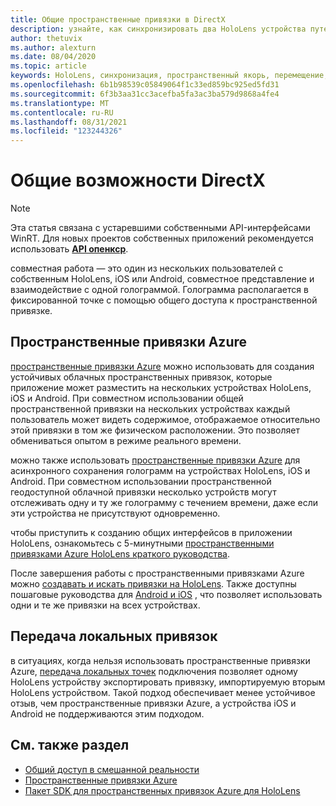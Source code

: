 ```yaml
---
title: Общие пространственные привязки в DirectX
description: узнайте, как синхронизировать два HoloLens устройства путем совместного использования локальных и пространственных привязок Azure в приложениях DirectX.
author: thetuvix
ms.author: alexturn
ms.date: 08/04/2020
ms.topic: article
keywords: HoloLens, синхронизация, пространственный якорь, перемещение, многопрограммный, просмотр, сценарий, пошаговое руководство, пример кода, Azure, пространственные привязки azure, ASA
ms.openlocfilehash: 6b1b98539c05849064f1c33ed859bc925ed5fd31
ms.sourcegitcommit: 6f3b3aa31cc3acefba5fa3ac3ba579d9868a4fe4
ms.translationtype: MT
ms.contentlocale: ru-RU
ms.lasthandoff: 08/31/2021
ms.locfileid: "123244326"
---
```

<!--Unity Note: No Unity specific content in this article. -->
# <a name="shared-experiences-in-directx"></a>Общие возможности DirectX

> [!NOTE]
> Эта статья связана с устаревшими собственными API-интерфейсами WinRT.  Для новых проектов собственных приложений рекомендуется использовать **[API опенкср](../native/openxr-getting-started.md)**.

совместная работа — это один из нескольких пользователей с собственным HoloLens, iOS или Android, совместное представление и взаимодействие с одной голограммой. Голограмма располагается в фиксированной точке с помощью общего доступа к пространственной привязке.

## <a name="azure-spatial-anchors"></a>Пространственные привязки Azure

<a href="/azure/spatial-anchors/overview" target="_blank">пространственные привязки Azure</a> можно использовать для создания устойчивых облачных пространственных привязок, которые приложение может разместить на нескольких устройствах HoloLens, iOS и Android.  При совместном использовании общей пространственной привязки на нескольких устройствах каждый пользователь может видеть содержимое, отображаемое относительно этой привязки в том же физическом расположении.  Это позволяет обмениваться опытом в режиме реального времени.

можно также использовать <a href="/azure/spatial-anchors/overview" target="_blank">пространственные привязки Azure</a> для асинхронного сохранения голограмм на устройствах HoloLens, iOS и Android.  При совместном использовании пространственной геодоступной облачной привязки несколько устройств могут отслеживать одну и ту же голограмму с течением времени, даже если эти устройства не присутствуют одновременно.

чтобы приступить к созданию общих интерфейсов в приложении HoloLens, ознакомьтесь с 5-минутными <a href="/azure/spatial-anchors/quickstarts/get-started-hololens" target="_blank">пространственными привязками Azure HoloLens краткого руководства</a>.

После завершения работы с пространственными привязками Azure можно <a href="/azure/spatial-anchors/concepts/create-locate-anchors-cpp-winrt" target="_blank">создавать и искать привязки на HoloLens</a>.  Также доступны пошаговые руководства для <a href="/azure/spatial-anchors/create-locate-anchors-overview" target="_blank">Android и iOS</a> , что позволяет использовать одни и те же привязки на всех устройствах.

## <a name="local-anchor-transfers"></a>Передача локальных привязок

в ситуациях, когда нельзя использовать пространственные привязки Azure, [передача локальных точек](../../out-of-scope/local-anchor-transfers-in-directx.md) подключения позволяет одному HoloLens устройству экспортировать привязку, импортируемую вторым HoloLens устройством.  Такой подход обеспечивает менее устойчивое отзыв, чем пространственные привязки Azure, а устройства iOS и Android не поддерживаются этим подходом.

## <a name="see-also"></a>См. также раздел

* [Общий доступ в смешанной реальности](shared-experiences-in-mixed-reality.md)
* <a href="/azure/spatial-anchors" target="_blank">Пространственные привязки Azure</a>
* <a href="/cpp/api/spatial-anchors/winrt/" target="_blank">Пакет SDK для пространственных привязок Azure для HoloLens</a>